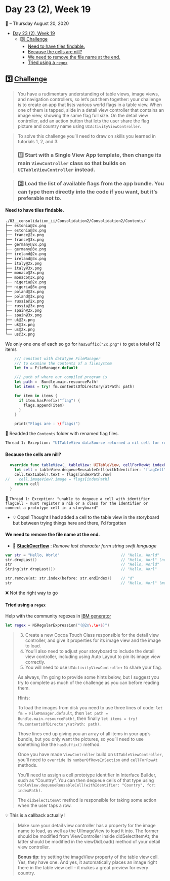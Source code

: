 # Day 23 (2), Week 19
:calendar: – Thursday August 20, 2020

- [Day 23 (2), Week 19](#day-23-2-week-19)
  - [:three:  Challenge](#three--challenge)
      - [Need to have tiles findable.](#need-to-have-tiles-findable)
      - [Because the cells are nill?](#because-the-cells-are-nill)
      - [We need to remove the file name at the end.](#we-need-to-remove-the-file-name-at-the-end)
      - [Tried using a `regex`](#tried-using-a-regex)
## :three:  [Challenge](https://www.hackingwithswift.com/guide/2/3/challenge) 

>You have a rudimentary understanding of table views, image views, and navigation controllers, so let’s put them together: your challenge is to create an app that lists various world flags in a table view. When one of them is tapped, slide in a detail view controller that contains an image view, showing the same flag full size. On the detail view controller, add an action button that lets the user share the flag picture and country name using `UIActivityViewController`.

>To solve this challenge you’ll need to draw on skills you learned in tutorials 1, 2, and 3:
>
> ### :one:  Start with a Single View App template, then change its main `ViewController` class so that builds on `UITableViewController` instead.


>
> ### :two:  Load the list of available flags from the app bundle. You can type them directly into the code if you want, but it’s preferable not to.

#### Need to have tiles findable.

```sh
./03__consolidation_ii/Consolidation2/Consolidation2/Contents/
├── estonia@2x.png
├── estonia@3x.png
├── france@2x.png
├── france@3x.png
├── germany@2x.png
├── germany@3x.png
├── ireland@2x.png
├── ireland@3x.png
├── italy@2x.png
├── italy@3x.png
├── monaco@2x.png
├── monaco@3x.png
├── nigeria@2x.png
├── nigeria@3x.png
├── poland@2x.png
├── poland@3x.png
├── russia@2x.png
├── russia@3x.png
├── spain@2x.png
├── spain@3x.png
├── uk@2x.png
├── uk@3x.png
├── us@2x.png
└── us@3x.png
```

We only one one of each so go for `hasSuffix("2x.png")` to get a total of 12 items

```swift
    /// constant with datatype FileManager
    /// to examine the contents of a filesystem
    let fm = FileManager.default

    /// path of where our compiled program is
    let path =  Bundle.main.resourcePath!
    let items = try! fm.contentsOfDirectory(atPath: path)

    for item in items {
      if item.hasPrefix("flag") {
        flags.append(item)
      }
    }

    print("Flags are : \(flags)")
```

:red_circle: Readded the `Contents` folder with renamed flag files.
```sh
Thread 1: Exception: "UITableView dataSource returned a nil cell for row at index path: <NSIndexPath: 0xc275d30214a2cdd0> {length = 2, path = 0 - 0}. Table view: <UITableView: 0x7f8fc7835400; frame = (0 0; 414 896); autoresize = W+H; gestureRecognizers = <NSArray: 0x600000b770c0>; layer = <CALayer: 0x60000051e060>; contentOffset: {0, -140}; contentSize: {414, 1056}; adjustedContentInset: {140, 0, 34, 0}; dataSource: <_UIFilteredDataSource: 0x600000b74900>>, dataSource: <_UIFilteredDataSource: 0x600000b74900>"
```

#### Because the cells are nill?

```swift
  override func tableView(_ tableView: UITableView, cellForRowAt indexPath: IndexPath) -> UITableViewCell {
    let cell = tableView.dequeueReusableCell(withIdentifier: "flagCell", for: indexPath)
    cell.textLabel?.text = flags[indexPath.row]
//    cell.imageView?.image = flags[indexPath]
    return cell
  }
```

:red_circle: `Thread 1: Exception: "unable to dequeue a cell with identifier flagCell - must register a nib or a class for the identifier or connect a prototype cell in a storyboard"`

* :bulb: Oops! Thought I had added a cell to the table view in the storyboard but between trying things here and there, I'd forgotten

#### We need to remove the file name at the end.

* :pushpin: [**StackOverflow**](https://stackoverflow.com/questions/24122288/remove-last-character-from-string-swift-language#24122445) : *Remove last character form string swift language*

```swift
var str = "Hello, World"                           // "Hello, World"
str.dropLast()                                     // "Hello, Worl" (non-modifying)
str                                                // "Hello, World"
String(str.dropLast())                             // "Hello, Worl"

str.remove(at: str.index(before: str.endIndex))    // "d"
str                                                // "Hello, Worl" (modifying)
```

:x: Not the right way to go

#### Tried using a `regex`

Help with the community regexes in [IBM generator](https://regexr.com/)

```swift
let regex = NSRegularExpression("(@2x\.\w+$)")
```

>3) Create a new Cocoa Touch Class responsible for the detail view controller, and give it properties for its image view and the image to load.
>4) You’ll also need to adjust your storyboard to include the detail view controller, including using Auto Layout to pin its image view correctly.
>5) You will need to use `UIActivityViewController` to share your flag.
>
>As always, I’m going to provide some hints below, but I suggest you try to complete as much of the challenge as you can before reading them.
>
>Hints:
>
>To load the images from disk you need to use three lines of code: `let fm = FileManager.default`, then `let path = Bundle.main.resourcePath!`, then finally `let items = try! fm.contentsOfDirectory(atPath: path)`.
>
>Those lines end up giving you an array of all items in your app’s bundle, but you only want the pictures, so you’ll need to use something like the `hasSuffix()` method.
>
>Once you have made `ViewController` build on `UITableViewController`, you’ll need to `override` its `numberOfRowsInSection` and `cellForRowAt` methods.
>
>You’ll need to assign a cell prototype identifier in Interface Builder, such as “Country”. You can then dequeue cells of that type using `tableView.dequeueReusableCell(withIdentifier: "Country", for: indexPath)`.
>
>The `didSelectItemAt` method is responsible for taking some action when the user taps a row.

:bulb: This is a callback actually !

>Make sure your detail view controller has a property for the image name to load, as well as the UIImageView to load it into. The former should be modified from ViewController inside didSelectItemAt; the latter should be modified in the viewDidLoad() method of your detail view controller.
>
>**Bonus tip**: try setting the imageView property of the table view cell. Yes, they have one. And yes, it automatically places an image right there in the table view cell – it makes a great preview for every country.